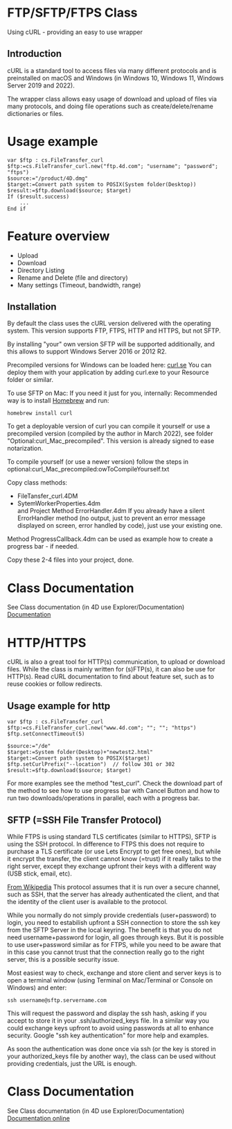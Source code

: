 # FTP/SFTP/FTPS Class
Using cURL - providing an easy to use wrapper

## Introduction
cURL is a standard tool to access files via many different protocols and is preinstalled on macOS and Windows (in Windows 10, Windows 11, Windows Server 2019 and 2022).

The wrapper class allows easy usage of download and upload of files via many protocols, and doing file operations such as create/delete/rename dictionaries or files.

# Usage example

```4D
var $ftp : cs.FileTransfer_curl
$ftp:=cs.FileTransfer_curl.new("ftp.4d.com"; "username"; "password"; "ftps")
$source:="/product/4D.dmg"
$target:=Convert path system to POSIX(System folder(Desktop))
$result:=$ftp.download($source; $target)
If ($result.success)
	...
End if
```

# Feature overview
- Upload
- Download
- Directory Listing
- Rename and Delete (file and directory)
- Many settings (Timeout, bandwidth, range)


## Installation

By default the class uses the cURL version delivered with the operating system. This version supports FTP, FTPS, HTTP and HTTPS, but not SFTP.

By installing "your" own version SFTP will be supported additionally, and this allows to support Windows Server 2016 or 2012 R2. 

Precompiled versions for Windows can be loaded here:
[curl.se](https://curl.se/download.html)
You can deploy them with your application by adding curl.exe to your Resource folder or similar.

To use SFTP on Mac:
If you need it just for you, internally:
Recommended way is to install [Homebrew](https://brew.sh) and run:
```
homebrew install curl
```

To get a deployable version of curl you can compile it yourself or use a precompiled version (compiled by the author in March 2022), see folder "Optional:curl_Mac_precompiled". This version is already signed to ease notarization.

To compile yourself (or use a newer version) follow the steps in optional:curl_Mac_precompiled:owToCompileYourself.txt


Copy class methods:
 - FileTansfer_curl.4DM
 - SytemWorkerProperties.4dm  
and Project Method ErrorHandler.4dm
If you already have a silent ErrorHandler method (no output, just to prevent an error message displayed on screen, error handled by code), just use your existing one.

Method ProgressCallback.4dm can be used as example how to create a progress bar - if needed.

Copy these 2-4 files into your project, done.

# Class Documentation

See Class documentation (in 4D use Explorer/Documentation)
[Documentation](https://github.com/ThomasMaul/FileTransfer_Class/blob/main/Documentation/Classes/FileTransfer_curl.md)

	
# HTTP/HTTPS
cURL is also a great tool for HTTP(s) communication, to upload or download files.
While the class is mainly written for (s)FTP(s), it can also be use for HTTP(s).
Read cURL documentation to find about feature set, such as to reuse cookies or follow redirects.

## Usage example for http
```4D
var $ftp : cs.FileTransfer_curl
$ftp:=cs.FileTransfer_curl.new("www.4d.com"; ""; ""; "https")
$ftp.setConnectTimeout(5)

$source:="/de"
$target:=System folder(Desktop)+"newtest2.html"
$target:=Convert path system to POSIX($target)
$ftp.setCurlPrefix("--location")  // follow 301 or 302
$result:=$ftp.download($source; $target)
```

For more examples see the method "test_curl".
Check the download part of the method to see how to use progress bar with Cancel Button and how to run two downloads/operations in parallel, each with a progress bar.

## SFTP (=SSH File Transfer Protocol)
While FTPS is using standard TLS certificates (similar to HTTPS), SFTP is using the SSH protocol. In difference to FTPS this does not require to purchase a TLS certificate (or use Lets Encrypt to get free ones), but while it encrypt the transfer, the client cannot know (=trust) if it really talks to the right server, except they exchange upfront their keys with a different way (USB stick, email, etc).

[From Wikipedia](https://en.wikipedia.org/wiki/SSH_File_Transfer_Protocol)
This protocol assumes that it is run over a secure channel, such as SSH, that the server has already authenticated the client, and that the identity of the client user is available to the protocol.

While you normally do not simply provide credentials (user+password) to login, you need to estabilish upfront a SSH connection to store the ssh key from the SFTP Server in the local keyring. The benefit is that you do not need username+password for login, all goes through keys. But it is possible to use user+password similar as for FTPS, while you need to be aware that in this case you cannot trust that the connection really go to the right server, this is a possible security issue.

Most easiest way to check, exchange and store client and server keys is to open a terminal window (using Terminal on Mac/Terminal or Console on Windows) and enter:
```
ssh username@sftp.servername.com
```

This will request the password and display the ssh hash, asking if you accept to store it in your .ssh/authorized_keys file.
In a similar way you could exchange keys upfront to avoid using passwords at all to enhance security.
Google "ssh key authentication" for more help and examples.

As soon the authentication was done once via ssh (or the key is stored in your authorized_keys file by another way), the class can be used without providing credentials, just the URL is enough.

# Class Documentation

See Class documentation (in 4D use Explorer/Documentation)  
[Documentation online](Classes/FileTransfer_curl.md)
	
